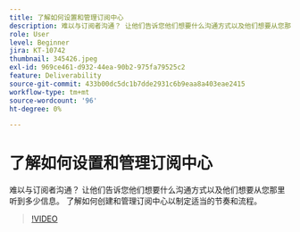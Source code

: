 ```yaml
---
title: 了解如何设置和管理订阅中心
description: 难以与订阅者沟通？ 让他们告诉您他们想要什么沟通方式以及他们想要从您那里听到多少信息。 了解如何创建和管理订阅中心以制定适当的节奏和流程。
role: User
level: Beginner
jira: KT-10742
thumbnail: 345426.jpeg
exl-id: 969ce461-d932-44ea-90b2-975fa79525c2
feature: Deliverability
source-git-commit: 433b00dc5dc1b7dde2931c6b9eaa8a403eae2415
workflow-type: tm+mt
source-wordcount: '96'
ht-degree: 0%

---
```


# 了解如何设置和管理订阅中心

难以与订阅者沟通？ 让他们告诉您他们想要什么沟通方式以及他们想要从您那里听到多少信息。 了解如何创建和管理订阅中心以制定适当的节奏和流程。

>[!VIDEO](https://video.tv.adobe.com/v/345426/?quality=12&learn=on)
